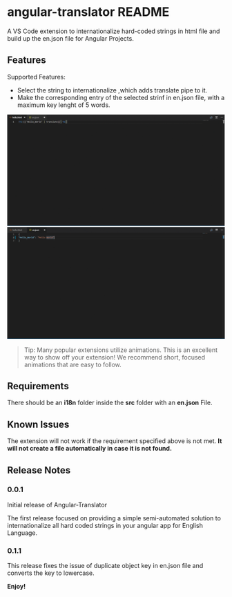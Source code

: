 # angular-translator README

A VS Code extension to internationalize hard-coded strings in html file and build up the en.json file for Angular Projects. 

## Features

Supported Features:

* Select the string to internationalize ,which adds translate pipe to it.
* Make the corresponding entry of the selected strinf in en.json file, with a maximum key lenght of 5 words. 

![adds translate pipe](https://raw.githubusercontent.com/rohan-ag/angular-translator/master/images/gif1.gif)
![adds to en.json](https://raw.githubusercontent.com/rohan-ag/angular-translator/master/images/gif2.gif)

> Tip: Many popular extensions utilize animations. This is an excellent way to show off your extension! We recommend short, focused animations that are easy to follow.

## Requirements

There should be an **i18n** folder inside the **src** folder with an **en.json** File.

## Known Issues

The extension will not work if the requirement specified above is not met. **It will not create a file automatically in case it is not found.**

## Release Notes

### 0.0.1

Initial release of Angular-Translator

The first release focused on providing a simple semi-automated solution to internationalize all hard coded strings in your angular app for English Language.

### 0.1.1
This release fixes the issue of duplicate object key in en.json file and converts the key to lowercase.

**Enjoy!**
